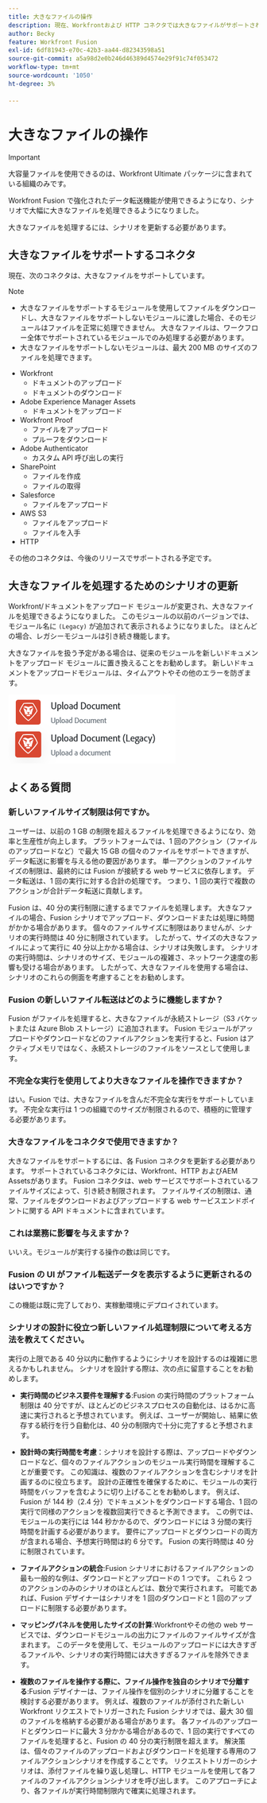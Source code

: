 ```yaml
---
title: 大きなファイルの操作
description: 現在、Workfrontおよび HTTP コネクタでは大きなファイルがサポートされています。
author: Becky
feature: Workfront Fusion
exl-id: 6df81943-e70c-42b3-aa44-d82343598a51
source-git-commit: a5a98d2e0b246d46389d4574e29f91c74f053472
workflow-type: tm+mt
source-wordcount: '1050'
ht-degree: 3%

---
```


# 大きなファイルの操作

>[!IMPORTANT]
>
>大容量ファイルを使用できるのは、Workfront Ultimate パッケージに含まれている組織のみです。

Workfront Fusion で強化されたデータ転送機能が使用できるようになり、シナリオで大幅に大きなファイルを処理できるようになりました。

大きなファイルを処理するには、シナリオを更新する必要があります。

## 大きなファイルをサポートするコネクタ

現在、次のコネクタは、大きなファイルをサポートしています。

>[!NOTE]
>
>* 大きなファイルをサポートするモジュールを使用してファイルをダウンロードし、大きなファイルをサポートしないモジュールに渡した場合、そのモジュールはファイルを正常に処理できません。 大きなファイルは、ワークフロー全体でサポートされているモジュールでのみ処理する必要があります。
>* 大きなファイルをサポートしないモジュールは、最大 200 MB のサイズのファイルを処理できます。

* Workfront
   * ドキュメントのアップロード
   * ドキュメントのダウンロード
* Adobe Experience Manager Assets
   * ドキュメントをアップロード
* Workfront Proof
   * ファイルをアップロード
   * プルーフをダウンロード
* Adobe Authenticator
   * カスタム API 呼び出しの実行
* SharePoint
   * ファイルを作成
   * ファイルの取得
* Salesforce
   * ファイルをアップロード
* AWS S3
   * ファイルをアップロード
   * ファイルを入手
* HTTP

その他のコネクタは、今後のリリースでサポートされる予定です。

## 大きなファイルを処理するためのシナリオの更新

Workfront/ドキュメントをアップロード モジュールが変更され、大きなファイルを処理できるようになりました。 このモジュールの以前のバージョンでは、モジュール名に `(Legacy)` が追加されて表示されるようになりました。 ほとんどの場合、レガシーモジュールは引き続き機能します。

大きなファイルを扱う予定がある場合は、従来のモジュールを新しいドキュメントをアップロード モジュールに置き換えることをお勧めします。 新しいドキュメントをアップロードモジュールは、タイムアウトやその他のエラーを防ぎます。

![ドキュメントをアップロード](assets/new-upload-document.png)

## よくある質問

### 新しいファイルサイズ制限は何ですか。

ユーザーは、以前の 1 GB の制限を超えるファイルを処理できるようになり、効率と生産性が向上します。  プラットフォームでは、1 回のアクション（ファイルのアップロードなど）で最大 15 GB の個々のファイルをサポートできますが、データ転送に影響を与える他の要因があります。 単一アクションのファイルサイズの制限は、最終的には Fusion が接続する web サービスに依存します。 データ転送は、1 回の実行に対する合計の処理です。 つまり、1 回の実行で複数のアクションが合計データ転送に貢献します。

Fusion は、40 分の実行制限に達するまでファイルを処理します。 大きなファイルの場合、Fusion シナリオでアップロード、ダウンロードまたは処理に時間がかかる場合があります。 個々のファイルサイズに制限はありませんが、シナリオの実行時間は 40 分に制限されています。 したがって、サイズの大きなファイルによって実行に 40 分以上かかる場合は、シナリオは失敗します。 シナリオの実行時間は、シナリオのサイズ、モジュールの複雑さ、ネットワーク速度の影響も受ける場合があります。 したがって、大きなファイルを使用する場合は、シナリオのこれらの側面を考慮することをお勧めします。

### Fusion の新しいファイル転送はどのように機能しますか？

Fusion がファイルを処理すると、大きなファイルが永続ストレージ（S3 バケットまたは Azure Blob ストレージ）に追加されます。 Fusion モジュールがアップロードやダウンロードなどのファイルアクションを実行すると、Fusion はアクティブメモリではなく、永続ストレージのファイルをソースとして使用します。

### 不完全な実行を使用してより大きなファイルを操作できますか？

はい。Fusion では、大きなファイルを含んだ不完全な実行をサポートしています。 不完全な実行は 1 つの組織でのサイズが制限されるので、積極的に管理する必要があります。

### 大きなファイルをコネクタで使用できますか？

大きなファイルをサポートするには、各 Fusion コネクタを更新する必要があります。 サポートされているコネクタには、Workfront、HTTP およびAEM Assetsがあります。 Fusion コネクタは、web サービスでサポートされているファイルサイズによって、引き続き制限されます。 ファイルサイズの制限は、通常、ファイルをダウンロードおよびアップロードする web サービスエンドポイントに関する API ドキュメントに含まれています。

### これは業務に影響を与えますか？

いいえ。モジュールが実行する操作の数は同じです。

### Fusion の UI がファイル転送データを表示するように更新されるのはいつですか？

この機能は既に完了しており、実稼動環境にデプロイされています。

### シナリオの設計に役立つ新しいファイル処理制限について考える方法を教えてください。

実行の上限である 40 分以内に動作するようにシナリオを設計するのは複雑に思えるかもしれません。 シナリオを設計する際は、次の点に留意することをお勧めします。

* **実行時間のビジネス要件を理解する**:Fusion の実行時間のプラットフォーム制限は 40 分ですが、ほとんどのビジネスプロセスの自動化は、はるかに高速に実行されると予想されています。 例えば、ユーザーが開始し、結果に依存する続行を行う自動化は、40 分の制限内で十分に完了すると予想されます。
* **設計時の実行時間を考慮**：シナリオを設計する際は、アップロードやダウンロードなど、個々のファイルアクションのモジュール実行時間を理解することが重要です。 この知識は、複数のファイルアクションを含むシナリオを計画するのに役立ちます。  設計の正確性を確保するために、モジュールの実行時間をバッファを含むように切り上げることをお勧めします。
例えば、Fusion が 144 秒（2.4 分）でドキュメントをダウンロードする場合、1 回の実行で同様のアクションを複数回実行できると予測できます。 この例では、モジュールの実行には 144 秒かかるので、ダウンロードには 3 分間の実行時間を計画する必要があります。 要件にアップロードとダウンロードの両方が含まれる場合、予想実行時間は約 6 分です。 Fusion の実行時間は 40 分に制限されています。

* **ファイルアクションの統合**:Fusion シナリオにおけるファイルアクションの最も一般的な例は、ダウンロードとアップロードの 1 つです。 これら 2 つのアクションのみのシナリオのほとんどは、数分で実行されます。 可能であれば、Fusion デザイナーはシナリオを 1 回のダウンロードと 1 回のアップロードに制限する必要があります。

* **マッピングパネルを使用したサイズの計算**:Workfrontやその他の web サービスでは、ダウンロードモジュールの出力にファイルのファイルサイズが含まれます。 このデータを使用して、モジュールのアップロードには大きすぎるファイルや、シナリオの実行時間には大きすぎるファイルを除外できます。

* **複数のファイルを操作する際に、ファイル操作を独自のシナリオで分離する**:Fusion デザイナーは、ファイル操作を個別のシナリオに分離することを検討する必要があります。 例えば、複数のファイルが添付された新しいWorkfront リクエストでトリガーされた Fusion シナリオでは、最大 30 個のファイルを格納する必要がある場合があります。 各ファイルのアップロードとダウンロードに最大 3 分かかる場合があるので、1 回の実行ですべてのファイルを処理すると、Fusion の 40 分の実行制限を超えます。 解決策は、個々のファイルのアップロードおよびダウンロードを処理する専用のファイルアクションシナリオを作成することです。 リクエストトリガーのシナリオは、添付ファイルを繰り返し処理し、HTTP モジュールを使用して各ファイルのファイルアクションシナリオを呼び出します。 このアプローチにより、各ファイルが実行時間制限内で確実に処理されます。

<!--
## Connectors that do not support large files

Some Fusion connectors do not support large files. For these connectors, Fusion's total processing capacity for files is **1 GB**. 

This limit is based on a total memory cost. Every operation contributes to that cost. If a single file of 400 MB is downloaded and uploaded then the total cost to the file capacity would be 800 MB.

The following connectors do **not** support large files. 

* Archive
* Box
* Convert
* CSV
* Datastores
* Flow control
* FTP
* JSON
* JWT
* Markdown
* Math
* Microsoft Word templates
* MIME
* Microsoft SQL
* SFTP
* Adobe Acrobat Sign
* SOAP
* Tools
* XML

If a connector is not on this list, it does not support large files. For these connectors, Fusion's total processing capacity for files is **1 GB**. 

This limit is based on a total memory cost. Every operation contributes to that cost. If a single file of 400 MB is downloaded and uploaded then the total cost to the file capacity would be 800 MB.-->






<!--## Connectors that support large files

The following connectors support large files.

Workfront
HTTP
Webhooks
Salesforce
Microsoft Email
Workfront Proof
AEM Assets
Email
Slack
Jira
Microsoft Excel
SharePoint
Frame.io
Adobe PDF Services
Marketo
Azure Devops 
Google Email
Jira Server
Google Sheets
Microsoft OneDrive
ServiceNow 
AWS S3
Bynder
OneDrive Business
Adobe Authenticator
Google Drive
Microsoft Dynamics
Google Docs
NetSuite
Airtable
Azure AD
QuickBase 
Adobe Target
Adobe Campaign Classic
Microsoft Calendar
Workfront Planning
HubSpot CRM  
DropBox
Cloud Convert
Egnyte
Adobe Firefly
OpenAI / Chat GPT
Allocadia
Cvent
GitLab 
Google Team Drive
Google Calendar
Workfront SDL Managed Translation
Widen
Workfront Boards
Google Slides
Qualtrics
Microsoft Power BI
Adobe Photoshop
Anaplan
DocuSign 
MariaDB
Adobe Creative Cloud Libraries
Figma
AEM Forms
Datadog
GitHub 
Google Forms
Adobe I/O Events
Trello
Workday
Adobe Journey Optimizer
Adobe Lightroom


If a file is not on this list, it does not support large files. For these connectors, Fusion's total processing capacity for files is **1 GB**. 

This limit is based on a total memory cost. Every operation contributes to that cost. If a single file of 400 MB is downloaded and uploaded then the total cost to the file capacity would be 800 MB.

-->
